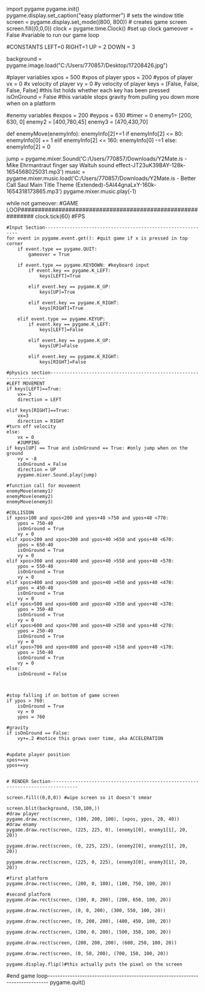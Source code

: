 import pygame
pygame.init()  
pygame.display.set_caption("easy platformer")  # sets the window title
screen = pygame.display.set_mode((800, 800))  # creates game screen
screen.fill((0,0,0))
clock = pygame.time.Clock() #set up clock
gameover = False #variable to run our game loop

#CONSTANTS
LEFT=0
RIGHT=1
UP = 2
DOWN = 3

background = pygame.image.load("C:/Users/770857/Desktop/17208426.jpg")


#player variables
xpos = 500 #xpos of player
ypos = 200 #ypos of player
vx = 0 #x velocity of player
vy = 0 #y velocity of player
keys = [False, False, False, False] #this list holds whether each key has been pressed
isOnGround = False #this variable stops gravity from pulling you down more when on a platform

#enemy variables
#expos = 200
#eypos = 630
#timer = 0
enemy1= [200, 630, 0]
enemy2 = [400,780,45]
enemy3 = [470,430,70]


def enemyMove(enemyInfo):
    enemyInfo[2]+=1
    if enemyInfo[2] <= 80:
        enemyInfo[0] += 1
    elif enemyInfo[2] <= 160:
        enemyInfo[0] -=1
    else:
        enemyInfo[2] = 0

jump = pygame.mixer.Sound('C:/Users/770857/Downloads/Y2Mate.is - Mike Ehrmantraut  finger say Waltuh sound effect-JT23uK39BAY-128k-1654568025031.mp3')
music = pygame.mixer.music.load('C:/Users/770857/Downloads/Y2Mate.is - Better Call Saul Main Title Theme (Extended)-5AI44gnaLxY-160k-1654318173865.mp3')
pygame.mixer.music.play(-1)



while not gameover: #GAME LOOP############################################################
    clock.tick(60) #FPS
    
    #Input Section------------------------------------------------------------
    for event in pygame.event.get(): #quit game if x is pressed in top corner
        if event.type == pygame.QUIT:
            gameover = True
      
        if event.type == pygame.KEYDOWN: #keyboard input
            if event.key == pygame.K_LEFT:
                keys[LEFT]=True

            elif event.key == pygame.K_UP:
                keys[UP]=True
                
            elif event.key == pygame.K_RIGHT:
                keys[RIGHT]=True
                
        elif event.type == pygame.KEYUP:
            if event.key == pygame.K_LEFT:
                keys[LEFT]=False

            elif event.key == pygame.K_UP:
                keys[UP]=False
            
            elif event.key == pygame.K_RIGHT:
                keys[RIGHT]=False
          
    #physics section--------------------------------------------------------------------
    #LEFT MOVEMENT
    if keys[LEFT]==True:
        vx=-3
        direction = LEFT
        
    elif keys[RIGHT]==True:
        vx=3
        direction = RIGHT
    #turn off velocity
    else:
        vx = 0
        #JUMPING
    if keys[UP] == True and isOnGround == True: #only jump when on the ground
        vy = -8
        isOnGround = False
        direction = UP
        pygame.mixer.Sound.play(jump)
    
    #function call for movement
    enemyMove(enemy1)
    enemyMove(enemy2)
    enemyMove(enemy3)
    
    #COLLISION
    if xpos>100 and xpos<200 and ypos+40 >750 and ypos+40 <770:
        ypos = 750-40
        isOnGround = True
        vy = 0
    elif xpos>200 and xpos<300 and ypos+40 >650 and ypos+40 <670:
        ypos = 650-40
        isOnGround = True
        vy = 0
    elif xpos>300 and xpos<400 and ypos+40 >550 and ypos+40 <570:
        ypos = 550-40
        isOnGround = True
        vy = 0
    elif xpos>400 and xpos<500 and ypos+40 >450 and ypos+40 <470:
        ypos = 450-40
        isOnGround = True
        vy = 0
    elif xpos>500 and xpos<600 and ypos+40 >350 and ypos+40 <370:
        ypos = 350-40
        isOnGround = True
        vy = 0
    elif xpos>600 and xpos<700 and ypos+40 >250 and ypos+40 <270:
        ypos = 250-40
        isOnGround = True
        vy = 0
    elif xpos>700 and xpos<800 and ypos+40 >150 and ypos+40 <170:
        ypos = 150-40
        isOnGround = True
        vy = 0
    else:
        isOnGround = False


    
    #stop falling if on bottom of game screen
    if ypos > 760:
        isOnGround = True
        vy = 0
        ypos = 760
    
    #gravity
    if isOnGround == False:
        vy+=.2 #notice this grows over time, aka ACCELERATION
    

    #update player position
    xpos+=vx 
    ypos+=vy
    
  
    # RENDER Section--------------------------------------------------------------------------------
            
    screen.fill((0,0,0)) #wipe screen so it doesn't smear
    
    screen.blit(background, (50,100,))
    #draw player
    pygame.draw.rect(screen, (100, 200, 100), (xpos, ypos, 20, 40))
    #draw enamy
    pygame.draw.rect(screen, (225, 225, 0), (enemy1[0], enemy1[1], 20, 20))
    
    pygame.draw.rect(screen, (0, 225, 225), (enemy2[0], enemy2[1], 20, 20))
    
    pygame.draw.rect(screen, (225, 0, 225), (enemy3[0], enemy3[1], 20, 20))
    
    #first platform
    pygame.draw.rect(screen, (200, 0, 100), (100, 750, 100, 20))
    
    #second platform
    pygame.draw.rect(screen, (100, 0, 200), (200, 650, 100, 20))
    
    pygame.draw.rect(screen, (0, 0, 200), (300, 550, 100, 20))
    
    pygame.draw.rect(screen, (0, 200, 200), (400, 450, 100, 20))
    
    pygame.draw.rect(screen, (200, 0, 200), (500, 350, 100, 20))
    
    pygame.draw.rect(screen, (200, 200, 200), (600, 250, 100, 20))
    
    pygame.draw.rect(screen, (0, 50, 200), (700, 150, 100, 20))
    
    pygame.display.flip()#this actually puts the pixel on the screen
    
#end game loop------------------------------------------------------------------------------
pygame.quit()
